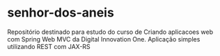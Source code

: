 # senhor-dos-aneis
Repositório destinado para estudo do curso de Criando aplicacoes web com Spring Web MVC da Digital Innovation One. Aplicação simples utilizando REST com JAX-RS
